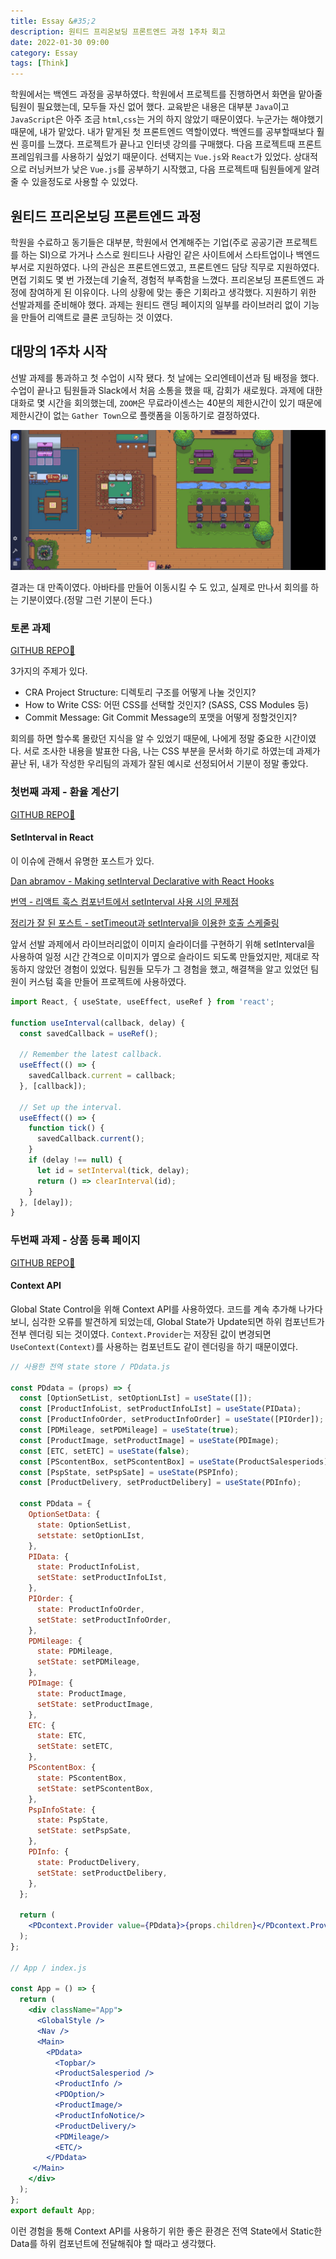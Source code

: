 ```yaml
---
title: Essay &#35;2
description: 원티드 프리온보딩 프론트엔드 과정 1주차 회고
date: 2022-01-30 09:00
category: Essay
tags: [Think]
---
```

학원에서는 백엔드 과정을 공부하였다. 학원에서 프로젝트를 진행하면서 화면을 맡아줄 팀원이 필요했는데, 모두들 자신 없어 했다. 교육받은 내용은 대부분 `Java`이고 `JavaScript`은 아주 조금 `html`,`css`는 거의 하지 않았기 때문이였다. 누군가는 해야했기 때문에, 내가 맡았다. 내가 맡게된 첫 프론트엔드 역할이였다. 백엔드를 공부할때보다 훨씬 흥미를 느꼈다. 프로젝트가 끝나고 인터넷 강의를 구매했다. 다음 프로젝트때 프론트 프레임워크를 사용하기 싶었기 때문이다. 선택지는 `Vue.js`와 `React`가 있었다. 상대적으로 러닝커브가 낮은 `Vue.js`를 공부하기 시작했고, 다음 프로젝트때 팀원들에게 알려줄 수 있을정도로 사용할 수 있었다. 

## 원티드 프리온보딩 프론트엔드 과정

학원을 수료하고 동기들은 대부분, 학원에서 연계해주는 기업(주로 공공기관 프로젝트를 하는 SI)으로 가거나 스스로 원티드나 사람인 같은 사이트에서 스타트업이나 백엔드 부서로 지원하였다. 나의 관심은 프론트엔드였고, 프론트엔드 담당 직무로 지원하였다. 면접 기회도 몇 번 가졌는데 기술적, 경험적 부족함을 느꼈다. 프리온보딩 프론트엔드 과정에 참여하게 된 이유이다. 나의 상황에 맞는 좋은 기회라고 생각했다. 지원하기 위한 선발과제를 준비해야 했다. 과제는 원티드 랜딩 페이지의 일부를 라이브러리 없이 기능을 만들어 리액트로 클론 코딩하는 것 이였다. 

## 대망의 1주차 시작

선발 과제를 통과하고 첫 수업이 시작 됐다. 첫 날에는 오리엔테이션과 팀 배정을 했다. 수업이 끝나고 팀원들과 Slack에서 처음 소통을 했을 때, 감회가 새로웠다. 과제에 대한 대화로 몇 시간을 회의했는데, `ZOOM`은 무료라이센스는 40분의 제한시간이 있기 때문에 제한시간이 없는 `Gather Town`으로 플랫폼을 이동하기로 결정하였다. 

![GatherIMG](/assets/images/post/img-2022-01-30-01.jpg "화상회의, 화면 공유 등 회의에 필요한 기능이 있다.") 


결과는 대 만족이였다. 아바타를 만들어 이동시킬 수 도 있고, 실제로 만나서 회의를 하는 기분이였다.(정말 그런 기분이 든다.)


### 토론 과제

[GITHUB REPO🚀](https://github.com/zerochae/1stWeek_interview-task)

3가지의 주제가 있다.

- CRA Project Structure: 디렉토리 구조를 어떻게 나눌 것인지?
- How to Write CSS: 어떤 CSS를 선택할 것인지? (SASS, CSS Modules 등)
- Commit Message: Git Commit Message의 포맷을 어떻게 정할것인지?

회의를 하면 할수록 몰랐던 지식을 알 수 있었기 때문에, 나에게 정말 중요한 시간이였다. 서로 조사한 내용을 발표한 다음, 나는 CSS 부분을 문서화 하기로 하였는데 과제가 끝난 뒤, 내가 작성한 우리팀의 과제가 잘된 예시로 선정되어서 기분이 정말 좋았다.

### 첫번째 과제 - 환율 계산기

[GITHUB REPO🚀](https://github.com/zerochae/1stweek-wirebarley-red-brick-task)

#### SetInterval in React

이 이슈에 관해서 유명한 포스트가 있다.

[Dan abramov - Making setInterval Declarative with React Hooks](https://overreacted.io/making-setinterval-declarative-with-react-hooks/)

[번역 - 리액트 훅스 컴포넌트에서 setInterval 사용 시의 문제점](https://velog.io/@jakeseo_me/%EB%B2%88%EC%97%AD-%EB%A6%AC%EC%95%A1%ED%8A%B8-%ED%9B%85%EC%8A%A4-%EC%BB%B4%ED%8F%AC%EB%84%8C%ED%8A%B8%EC%97%90%EC%84%9C-setInterval-%EC%82%AC%EC%9A%A9-%EC%8B%9C%EC%9D%98-%EB%AC%B8%EC%A0%9C%EC%A0%90)

[정리가 잘 된 포스트 - setTimeout과 setInterval을 이용한 호출 스케줄링](https://ko.javascript.info/settimeout-setinterval)

앞서 선발 과제에서 라이브러리없이 이미지 슬라이더를 구현하기 위해 setInterval을 사용하여 일정 시간 간격으로 이미지가 옆으로 슬라이드 되도록 만들었지만, 제대로 작동하지 않았던 경험이 있었다. 팀원들 모두가 그 경험을 했고, 해결책을 알고 있었던 팀원이 커스텀 훅을 만들어 프로젝트에 사용하였다.

```jsx
import React, { useState, useEffect, useRef } from 'react';

function useInterval(callback, delay) {
  const savedCallback = useRef();

  // Remember the latest callback.
  useEffect(() => {
    savedCallback.current = callback;
  }, [callback]);

  // Set up the interval.
  useEffect(() => {
    function tick() {
      savedCallback.current();
    }
    if (delay !== null) {
      let id = setInterval(tick, delay);
      return () => clearInterval(id);
    }
  }, [delay]);
}
```

### 두번째 과제 - 상품 등록 페이지

[GITHUB REPO🚀](https://github.com/zerochae/1stweek-sirloin-task)

#### Context API

Global State Control을 위해 Context API를 사용하였다. 코드를 계속 추가해 나가다 보니, 심각한 오류를 발견하게 되었는데, Global State가 Update되면 하위 컴포넌트가 전부 렌더링 되는 것이였다. `Context.Provider`는 저장된 값이 변경되면 `UseContext(Context)`를 사용하는 컴포넌트도 같이 렌더링을 하기 때문이였다. 

```jsx
// 사용한 전역 state store / PDdata.js

const PDdata = (props) => {
  const [OptionSetList, setOptionLIst] = useState([]);
  const [ProductInfoList, setProductInfoLIst] = useState(PIData);
  const [ProductInfoOrder, setProductInfoOrder] = useState([PIOrder]);
  const [PDMileage, setPDMileage] = useState(true);
  const [ProductImage, setProductImage] = useState(PDImage);
  const [ETC, setETC] = useState(false);
  const [PScontentBox, setPScontentBox] = useState(ProductSalesperiods);
  const [PspState, setPspSate] = useState(PSPInfo);
  const [ProductDelivery, setProductDelibery] = useState(PDInfo);

  const PDdata = {
    OptionSetData: {
      state: OptionSetList,
      setstate: setOptionLIst,
    },
    PIData: {
      state: ProductInfoList,
      setState: setProductInfoLIst,
    },
    PIOrder: {
      state: ProductInfoOrder,
      setState: setProductInfoOrder,
    },
    PDMileage: {
      state: PDMileage,
      setState: setPDMileage,
    },
    PDImage: {
      state: ProductImage,
      setState: setProductImage,
    },
    ETC: {
      state: ETC,
      setState: setETC,
    },
    PScontentBox: {
      state: PScontentBox,
      setState: setPScontentBox,
    },
    PspInfoState: {
      state: PspState,
      setState: setPspSate,
    },
    PDInfo: {
      state: ProductDelivery,
      setState: setProductDelibery,
    },
  };

  return (
    <PDcontext.Provider value={PDdata}>{props.children}</PDcontext.Provider>
  );
};

// App / index.js

const App = () => {
  return (
    <div className="App">
      <GlobalStyle />
      <Nav />
      <Main>
        <PDdata>
          <Topbar/>
          <ProductSalesperiod />
          <ProductInfo />
          <PDOption/>
          <ProductImage/>
          <ProductInfoNotice/>
          <ProductDelivery/>
          <PDMileage/>
          <ETC/>
        </PDdata>
     </Main>
    </div>
  );
};
export default App;
```

이런 경험을 통해 Context API를 사용하기 위한 좋은 환경은 전역 State에서 Static한 Data를 하위 컴포넌트에 전달해줘야 할 때라고 생각했다.